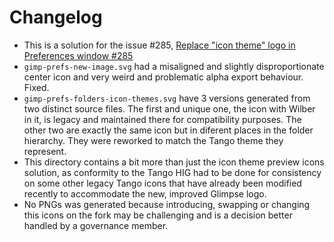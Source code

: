# Changelog

* This is a solution for the issue #285, [Replace "icon theme" logo in Preferences window #285](https://github.com/glimpse-editor/Glimpse/issues/285)
* `gimp-prefs-new-image.svg` had a misaligned and slightly disproportionate center icon and very weird and problematic alpha export behaviour. Fixed.
* `gimp-prefs-folders-icon-themes.svg` have 3 versions generated from two distinct source files. The first and unique one, the icon with Wilber in it, is legacy and maintained there for compatibility purposes. The other two are exactly the same icon but in diferent places in the folder hierarchy. They were reworked to match the Tango theme they represent.
* This directory contains a bit more than just the icon theme preview icons solution, as conformity to the Tango HIG had to be done for consistency on some other legacy Tango icons that have already been modified recently to accommodate the new, improved Glimpse logo.
* No PNGs was generated because introducing, swapping or changing this icons on the fork may be challenging and is a decision better handled by a governance member.
